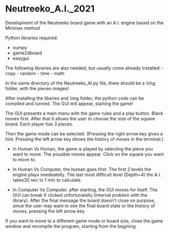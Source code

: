 # Neutreeko_A.I._2021

Development of the Neutreeko board game with an A.I. engine based on the Minimax method

Python libraries required:
 - numpy
 - game2dboard
 - easygui

The following libraries are also needed, but usually come already installed: - copy
									     - random
									     - time
									     - math

In the same directory of the Neutreeko_AI.py file, there should be a \img folder, with the pieces images!


After installing the libaries and \img folder, the python code can be compiled and runned. The GUI will appear, starting the game!

The GUI presents a main menu with the game rules and a play button. Black moves first.
After that it allows the user to choose the size of the square board. Each player has 3 pieces.

Then the game mode can be selected. (Pressing the right arrow key gives a hint. Pressing the left arrow key shows the history of moves in the terminal.)

  - In Human Vs Human, the game is played by selecting the piece you want to move. The possible moves appear. Click on the square you want to move to.

  - In Human Vs Computer, the human goes first. The first 2 levels the engine plays imedeatelly. The last most difficult level (Depth=4) the A.I. takes30 sec to 1 min  to calculate.

  - In Computer Vs Computer, after starting, the GUI moves for itself. The GUI can break if clicked unfortunatelly (internal problem with the library). After the final  message the board doesn't close on purpose, since the user may want to see the final board state or the history of moves, pressing the left arrow key.


If you want to move to a different game mode or board size, close the game window and recompile the program, starting from the begining.
